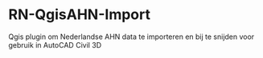 # RN-QgisAHN-Import
Qgis plugin om Nederlandse AHN data te importeren en bij te snijden voor gebruik in AutoCAD Civil 3D
